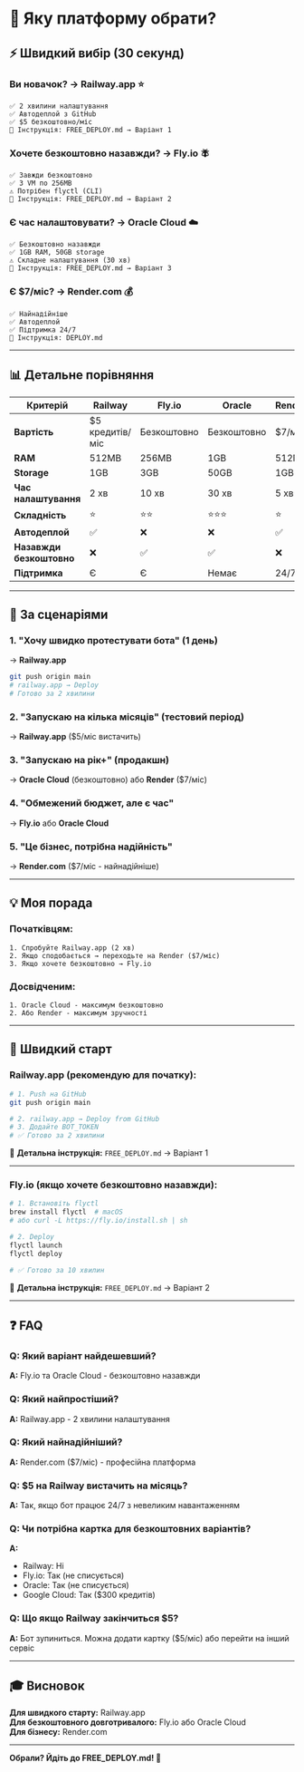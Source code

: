 # 🤔 Яку платформу обрати?

## ⚡ Швидкий вибір (30 секунд)

### Ви новачок? → **Railway.app** ⭐
```
✅ 2 хвилини налаштування
✅ Автодеплой з GitHub
✅ $5 безкоштовно/міс
📖 Інструкція: FREE_DEPLOY.md → Варіант 1
```

### Хочете безкоштовно назавжди? → **Fly.io** 🪰
```
✅ Завжди безкоштовно
✅ 3 VM по 256MB
⚠️ Потрібен flyctl (CLI)
📖 Інструкція: FREE_DEPLOY.md → Варіант 2
```

### Є час налаштовувати? → **Oracle Cloud** ☁️
```
✅ Безкоштовно назавжди
✅ 1GB RAM, 50GB storage
⚠️ Складне налаштування (30 хв)
📖 Інструкція: FREE_DEPLOY.md → Варіант 3
```

### Є $7/міс? → **Render.com** 💰
```
✅ Найнадійніше
✅ Автодеплой
✅ Підтримка 24/7
📖 Інструкція: DEPLOY.md
```

---

## 📊 Детальне порівняння

| Критерій | Railway | Fly.io | Oracle | Render |
|----------|---------|--------|--------|--------|
| **Вартість** | $5 кредитів/міс | Безкоштовно | Безкоштовно | $7/міс |
| **RAM** | 512MB | 256MB | 1GB | 512MB |
| **Storage** | 1GB | 3GB | 50GB | 1GB |
| **Час налаштування** | 2 хв | 10 хв | 30 хв | 5 хв |
| **Складність** | ⭐ | ⭐⭐ | ⭐⭐⭐ | ⭐ |
| **Автодеплой** | ✅ | ❌ | ❌ | ✅ |
| **Назавжди безкоштовно** | ❌ | ✅ | ✅ | ❌ |
| **Підтримка** | Є | Є | Немає | 24/7 |

---

## 🎯 За сценаріями

### 1. "Хочу швидко протестувати бота" (1 день)
→ **Railway.app**
```bash
git push origin main
# railway.app → Deploy
# Готово за 2 хвилини
```

### 2. "Запускаю на кілька місяців" (тестовий період)
→ **Railway.app** ($5/міс вистачить)

### 3. "Запускаю на рік+" (продакшн)
→ **Oracle Cloud** (безкоштовно) або **Render** ($7/міс)

### 4. "Обмежений бюджет, але є час"
→ **Fly.io** або **Oracle Cloud**

### 5. "Це бізнес, потрібна надійність"
→ **Render.com** ($7/міс - найнадійніше)

---

## 💡 Моя порада

### Початківцям:
```
1. Спробуйте Railway.app (2 хв)
2. Якщо сподобається → переходьте на Render ($7/міс)
3. Якщо хочете безкоштовно → Fly.io
```

### Досвідченим:
```
1. Oracle Cloud - максимум безкоштовно
2. Або Render - максимум зручності
```

---

## 🚀 Швидкий старт

### Railway.app (рекомендую для початку):
```bash
# 1. Push на GitHub
git push origin main

# 2. railway.app → Deploy from GitHub
# 3. Додайте BOT_TOKEN
# ✅ Готово за 2 хвилини
```

📖 **Детальна інструкція:** `FREE_DEPLOY.md` → Варіант 1

---

### Fly.io (якщо хочете безкоштовно назавжди):
```bash
# 1. Встановіть flyctl
brew install flyctl  # macOS
# або curl -L https://fly.io/install.sh | sh

# 2. Deploy
flyctl launch
flyctl deploy

# ✅ Готово за 10 хвилин
```

📖 **Детальна інструкція:** `FREE_DEPLOY.md` → Варіант 2

---

## ❓ FAQ

### Q: Який варіант найдешевший?
**A:** Fly.io та Oracle Cloud - безкоштовно назавжди

### Q: Який найпростіший?
**A:** Railway.app - 2 хвилини налаштування

### Q: Який найнадійніший?
**A:** Render.com ($7/міс) - професійна платформа

### Q: $5 на Railway вистачить на місяць?
**A:** Так, якщо бот працює 24/7 з невеликим навантаженням

### Q: Чи потрібна картка для безкоштовних варіантів?
**A:**
- Railway: Ні
- Fly.io: Так (не списується)
- Oracle: Так (не списується)
- Google Cloud: Так ($300 кредитів)

### Q: Що якщо Railway закінчиться $5?
**A:** Бот зупиниться. Можна додати картку ($5/міс) або перейти на інший сервіс

---

## 🎓 Висновок

**Для швидкого старту:** Railway.app  
**Для безкоштовного довготривалого:** Fly.io або Oracle Cloud  
**Для бізнесу:** Render.com

---

**Обрали? Йдіть до FREE_DEPLOY.md! 🚀**

